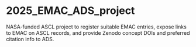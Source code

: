 # 2025_EMAC_ADS_project

NASA-funded ASCL project to register suitable EMAC entries, expose links
to EMAC on ASCL records, and provide Zenodo concept DOIs and preferred
citation info to ADS.

